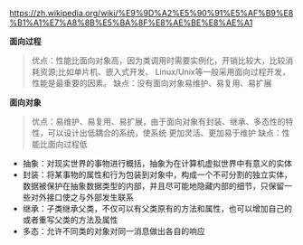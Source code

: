 <https://zh.wikipedia.org/wiki/%E9%9D%A2%E5%90%91%E5%AF%B9%E8%B1%A1%E7%A8%8B%E5%BA%8F%E8%AE%BE%E8%AE%A1>

**面向过程**

> 优点：性能比面向对象高，因为类调用时需要实例化，开销比较大，比较消耗资源;比如单片机、嵌入式开发、 Linux/Unix等一般采用面向过程开发，性能是最重要的因素。
> 缺点：没有面向对象易维护、易复用、易扩展

**面向对象**

> 优点：易维护、易复用、易扩展，由于面向对象有封装、继承、多态性的特性，可以设计出低耦合的系统，使系统 更加灵活、更加易于维护
> 缺点：性能比面向过程低





- 抽象：对现实世界的事物进行概括，抽象为在计算机虚拟世界中有意义的实体
- 封装：将某事物的属性和行为包装到对象中，构成一个不可分割的独立实体，数据被保护在抽象数据类型的内部，并且尽可能地隐藏内部的细节，只保留一些对外接口使之与外部发生联系
- 继承：子类继承父类，不仅可以有父类原有的方法和属性，也可以增加自己的或者重写父类的方法及属性
- 多态：允许不同类的对象对同一消息做出各自的响应